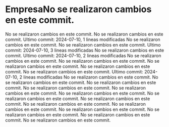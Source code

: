 # EmpresaNo se realizaron cambios en este commit.
No se realizaron cambios en este commit.
No se realizaron cambios en este commit.
Ultimo commit: 2024-07-10, 1 lineas modificadas
No se realizaron cambios en este commit.
No se realizaron cambios en este commit.
Ultimo commit: 2024-07-10, 3 lineas modificadas
No se realizaron cambios en este commit.
Ultimo commit: 2024-07-10, 2 lineas modificadas
No se realizaron cambios en este commit.
No se realizaron cambios en este commit.
No se realizaron cambios en este commit.
No se realizaron cambios en este commit.
No se realizaron cambios en este commit.
Ultimo commit: 2024-07-10, 2 lineas modificadas
No se realizaron cambios en este commit.
No se realizaron cambios en este commit.
No se realizaron cambios en este commit.
No se realizaron cambios en este commit.
No se realizaron cambios en este commit.
No se realizaron cambios en este commit.
No se realizaron cambios en este commit.
No se realizaron cambios en este commit.
No se realizaron cambios en este commit.
No se realizaron cambios en este commit.
No se realizaron cambios en este commit.
No se realizaron cambios en este commit.
No se realizaron cambios en este commit.
No se realizaron cambios en este commit.
